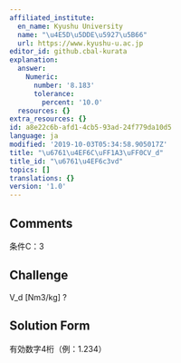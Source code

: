 ```yaml
---
affiliated_institute:
  en_name: Kyushu University
  name: "\u4E5D\u5DDE\u5927\u5B66"
  url: https://www.kyushu-u.ac.jp
editor_id: github.cbal-kurata
explanation:
  answer:
    Numeric:
      number: '8.183'
      tolerance:
        percent: '10.0'
  resources: {}
extra_resources: {}
id: a8e22c6b-afd1-4cb5-93ad-24f779da10d5
language: ja
modified: '2019-10-03T05:34:58.905017Z'
title: "\u6761\u4EF6C\uFF1A3\uFF0CV_d"
title_id: "\u6761\u4EF6c3vd"
topics: []
translations: {}
version: '1.0'
---
```


## Comments
条件C：3

## Challenge
V_d [Nm3/kg] ?

## Solution Form
有効数字4桁（例：1.234）




